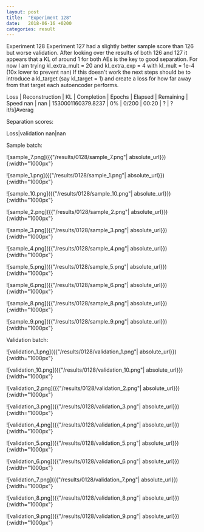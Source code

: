 ```yaml
---
layout: post
title:  "Experiment 128"
date:   2018-06-16 +0200
categories: result
---
```

Experiment 128
Experiment 127 had a slightly better sample score than 126 but worse validation.
After looking over the results of both 126 and 127 it appears that a KL of around 1 for both AEs is the key to good separation.
For now I am trying kl_extra_mult = 20 and kl_extra_exp = 4 with kl_mult = 1e-4 (10x lower to prevent nan)
If this doesn't work the next steps should be to introduce a kl_target (say kl_target = 1) and create a loss for how far away from that target each autoencoder performs.

Loss | Reconstruction | KL | Completion | Epochs | Elapsed | Remaining | Speed
nan | nan | 1530001160379.8237 | 0% | 0/200 | 00:20 | ? | ?it/s]Averag

Separation scores:

Loss|validation
nan|nan

Sample batch:

![sample_7.png]({{"/results/0128/sample_7.png"| absolute_url}}){:width="1000px"}

![sample_1.png]({{"/results/0128/sample_1.png"| absolute_url}}){:width="1000px"}

![sample_10.png]({{"/results/0128/sample_10.png"| absolute_url}}){:width="1000px"}

![sample_2.png]({{"/results/0128/sample_2.png"| absolute_url}}){:width="1000px"}

![sample_3.png]({{"/results/0128/sample_3.png"| absolute_url}}){:width="1000px"}

![sample_4.png]({{"/results/0128/sample_4.png"| absolute_url}}){:width="1000px"}

![sample_5.png]({{"/results/0128/sample_5.png"| absolute_url}}){:width="1000px"}

![sample_6.png]({{"/results/0128/sample_6.png"| absolute_url}}){:width="1000px"}

![sample_8.png]({{"/results/0128/sample_8.png"| absolute_url}}){:width="1000px"}

![sample_9.png]({{"/results/0128/sample_9.png"| absolute_url}}){:width="1000px"}

Validation batch:

![validation_1.png]({{"/results/0128/validation_1.png"| absolute_url}}){:width="1000px"}

![validation_10.png]({{"/results/0128/validation_10.png"| absolute_url}}){:width="1000px"}

![validation_2.png]({{"/results/0128/validation_2.png"| absolute_url}}){:width="1000px"}

![validation_3.png]({{"/results/0128/validation_3.png"| absolute_url}}){:width="1000px"}

![validation_4.png]({{"/results/0128/validation_4.png"| absolute_url}}){:width="1000px"}

![validation_5.png]({{"/results/0128/validation_5.png"| absolute_url}}){:width="1000px"}

![validation_6.png]({{"/results/0128/validation_6.png"| absolute_url}}){:width="1000px"}

![validation_7.png]({{"/results/0128/validation_7.png"| absolute_url}}){:width="1000px"}

![validation_8.png]({{"/results/0128/validation_8.png"| absolute_url}}){:width="1000px"}

![validation_9.png]({{"/results/0128/validation_9.png"| absolute_url}}){:width="1000px"}
